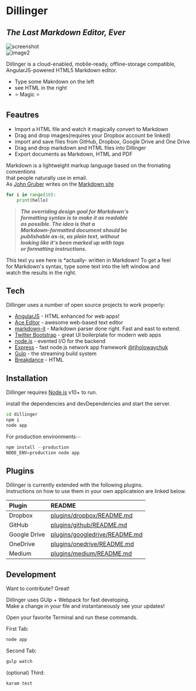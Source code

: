 # Dillinger

## ***The Last Markdown Editor, Ever***

![screenshot](https://encrypted-tbn0.gstatic.com/images?q=tbn:ANd9GcRS0_wh2KmKYyAmMX2D_tW3K53cPvx9Owl4YUGqkMWq&s)<br>
![image2](https://techcommunity.microsoft.com/t5/image/serverpage/image-id/73066i9A4C68E6EDEAEC11)

Dillinger is a cloud-enabled, mobile-ready, offline-storage compatible,<br>
AngularJS-powered HTML5 Markdown editor.<br>

  * Type some Makrdown on the left
  * see HTML in the right
  * :star: Magic :star:

## Feautres
  * Import a HTML file and watch it magically convert to Markdown
  * Drag and drop images(requires your Dropbox account be linked)
  * import and save files from GitHub, Dropbox, Google Drive and One Drive
  * Drag and drop markdown and HTML files into Dillinger
  * Export documents as Markdown, HTML and PDF

Markdown is a lightweight markup language based on the fromating conventions<br>
that people naturally use in email.<br>
As [John Gruber](https://en.wikipedia.org/wiki/John_Gruber) writes on the [Markdown site](https://en.wikipedia.org/wiki/Markdown)<br>
```python
for i in range(10):
    print(hello)
```
> ***The overriding design goal for Markdown's***<br>
> ***formatting syntax is to make it as readable***<br>
> ***as possible. The idea is that a***<br>
> ***Markdown-formatted document should be***<br>
> ***publishable as-is, as plain text, without***<br>
> ***looking like it's been marked up with tags***<br>
> ***or formatting instructions.***<br>

This text yu see here is *actually- written in Markdown! To get a feel<br>
for Markdown's syntax, type some text into the left window and<br>
watch the results in the right.

## Tech

Dillinger uses a number of open source projects to work properly:
  * [AngularJS](https://angularjs.org/) - HTML enhanced for web apps!
  * [Ace Editor](https://ace.c9.io/) - awesome web-based text editor
  * [markdown-it](https://markdown-it.github.io/) - Markdown parser done right. Fast and east to extend.
  * [Twitter Bootstrap](https://getbootstrap.com/2.0.2/) - great UI boilerplate for modern web apps
  * [node.js](https://nodejs.org/en) - evented I/O for the backend
  * [Express](https://expressjs.com/ko/) - fast node.js network app framework [@tjholowaychuk](https://twitter.com/tjholowaychuk)
  * [Gulp](https://gulpjs.com/) - the streaming build system
  * [Breakdance](https://breakdance.github.io/breakdance/) - HTML

## Installation

Dillinger requires [Node.js](https://nodejs.org/en) v10+ to run.<br>

install the dependencies and devDependencies and start the server.
``` bash
cd dillinger
npm i
node app
```
For production environments⋯
``` Node.js
npm install --production
NODE_ENV=production node app
```
## Plugins

Dillinger is currently extended with the following plugins.<br>
Instructions on how to use them in your own applicateion are linked below.<br>

|**Plugin**|**README**|
|:---|:---|
|Dropbox|[plugins/dropbox/README.md](https://en.wikipedia.org/wiki/Dropbox)|
|GitHub|[plugins/github/README.md](https://en.wikipedia.org/wiki/GitHub)|
|Google Drive|[plugins/googledrive/README.md](https://en.wikipedia.org/wiki/Google_Drive)|
|OneDrive|[plugins/onedrive/README.md](https://en.wikipedia.org/wiki/OneDrive)|
|Medium|[plugins/medium/README.md](https://en.wikipedia.org/wiki/Media_(communication))|

## Development

Want to contribute? Great!<br>


Dillinger uses GUlp + Webpack for fast developing.<br>
Make a change in your file and instantaneously see your updates!<br>


Open your favorite Terminal and run these commands.<br>


First Tab:
``` Node.js
node app
```
Second Tab:
``` Node.js
gulp watch
```
(optional) Third:
``` Node.js
karam test
```